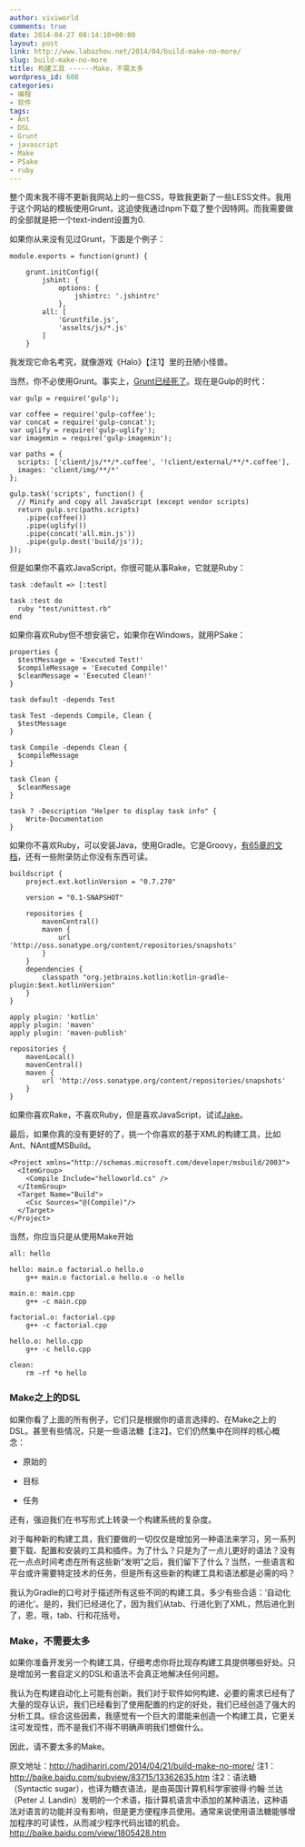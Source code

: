 ```yaml
---
author: viviworld
comments: true
date: 2014-04-27 08:14:10+00:00
layout: post
link: http://www.labazhou.net/2014/04/build-make-no-more/
slug: build-make-no-more
title: 构建工具 ------Make，不需太多
wordpress_id: 608
categories:
- 编程
- 软件
tags:
- Ant
- DSL
- Grunt
- javascript
- Make
- PSake
- ruby
---
```


整个周末我不得不更新我网站上的一些CSS，导致我更新了一些LESS文件。我用于这个网站的模板使用Grunt，这迫使我通过npm下载了整个因特网。而我需要做的全部就是把一个text-indent设置为0.

如果你从来没有见过Grunt，下面是个例子：

    
    module.exports = function(grunt) {
    
        grunt.initConfig({
            jshint: {
                options: {
                    jshintrc: '.jshintrc'
                },
            all: [
                'Gruntfile.js',
                'asselts/js/*.js'
            ]
        }


我发现它命名考究，就像游戏《Halo》【注1】里的丑陋小怪兽。

当然，你不必使用Grunt。事实上，[Grunt已经死了](http://www.100percentjs.com/just-like-grunt-gulp-browserify-now/)。现在是Gulp的时代：

    
    var gulp = require('gulp');
    
    var coffee = require('gulp-coffee');
    var concat = require('gulp-concat');
    var uglify = require('gulp-uglify');
    var imagemin = require('gulp-imagemin');
    
    var paths = {
      scripts: ['client/js/**/*.coffee', '!client/external/**/*.coffee'],
      images: 'client/img/**/*'
    };
    
    gulp.task('scripts', function() {
      // Minify and copy all JavaScript (except vendor scripts)
      return gulp.src(paths.scripts)
        .pipe(coffee())
        .pipe(uglify())
        .pipe(concat('all.min.js'))
        .pipe(gulp.dest('build/js'));
    });


但是如果你不喜欢JavaScript，你很可能从事Rake，它就是Ruby：

    
    task :default => [:test]
    
    task :test do
      ruby "test/unittest.rb"
    end


如果你喜欢Ruby但不想安装它，如果你在Windows，就用PSake：

    
    properties {
      $testMessage = 'Executed Test!'
      $compileMessage = 'Executed Compile!'
      $cleanMessage = 'Executed Clean!'
    }
    
    task default -depends Test
    
    task Test -depends Compile, Clean {
      $testMessage
    }
    
    task Compile -depends Clean {
      $compileMessage
    }
    
    task Clean {
      $cleanMessage
    }
    
    task ? -Description "Helper to display task info" {
    	Write-Documentation
    }


如果你不喜欢Ruby，可以安装Java，使用Gradle。它是Groovy，[有65章的文档](http://www.gradle.org/docs/current/userguide/userguide.html)，还有一些附录防止你没有东西可读。

    
    buildscript {
        project.ext.kotlinVersion = "0.7.270"
    
        version = "0.1-SNAPSHOT"
    
        repositories {
            mavenCentral()
            maven {
                url 'http://oss.sonatype.org/content/repositories/snapshots'
            }
        }
        dependencies {
            classpath "org.jetbrains.kotlin:kotlin-gradle-plugin:$ext.kotlinVersion"
        }
    }
    
    apply plugin: 'kotlin'
    apply plugin: 'maven'
    apply plugin: 'maven-publish'
    
    repositories {
        mavenLocal()
        mavenCentral()
        maven {
            url 'http://oss.sonatype.org/content/repositories/snapshots'
        }
    }


如果你喜欢Rake，不喜欢Ruby，但是喜欢JavaScript，试试[Jake](http://www.cappuccino-project.org/blog/2010/04/introducing-jake-a-build-tool-for-javascript.html)。

最后，如果你真的没有更好的了，挑一个你喜欢的基于XML的构建工具，比如Ant、NAnt或MSBuild。

    
    <Project xmlns="http://schemas.microsoft.com/developer/msbuild/2003">
      <ItemGroup>
        <Compile Include="helloworld.cs" />
      </ItemGroup>
      <Target Name="Build">
        <Csc Sources="@(Compile)"/>
      </Target>
    </Project>


当然，你应当只是从使用Make开始

    
    all: hello
    
    hello: main.o factorial.o hello.o
    	g++ main.o factorial.o hello.o -o hello
    
    main.o: main.cpp
    	g++ -c main.cpp
    
    factorial.o: factorial.cpp
    	g++ -c factorial.cpp
    
    hello.o: hello.cpp
    	g++ -c hello.cpp
    
    clean:
    	rm -rf *o hello




### Make之上的DSL


如果你看了上面的所有例子，它们只是根据你的语言选择的、在Make之上的DSL。甚至有些情况，只是一些语法糖【注2】。它们仍然集中在同样的核心概念：



	
  * 原始的

	
  * 目标

	
  * 任务


还有，强迫我们在书写形式上转录一个构建系统的复杂度。

对于每种新的构建工具，我们要做的一切仅仅是增加另一种语法来学习，另一系列要下载、配置和安装的工具和插件。为了什么？只是为了一点儿更好的语法？没有花一点点时间考虑在所有这些新“发明”之后，我们留下了什么？当然，一些语言和平台或许需要特定技术的任务，但是所有这些新的构建工具和语法都是必需的吗？

我认为Gradle的口号对于描述所有这些不同的构建工具，多少有些合适：‘自动化的进化’。是的，我们已经进化了，因为我们从tab、行进化到了XML，然后进化到了，恩，哦，tab、行和花括号。


### Make，不需要太多


如果你准备开发另一个构建工具，仔细考虑你将比现存构建工具提供哪些好处。只是增加另一套自定义的DSL和语法不会真正地解决任何问题。

我认为在构建自动化上可能有创新。我们对于软件如何构建、必要的需求已经有了大量的现存认识，我们已经看到了使用配置的约定的好处，我们已经创造了强大的分析工具。综合这些因素，我感觉有一个巨大的潜能来创造一个构建工具，它更关注可发现性，而不是我们不得不明确声明我们想做什么。

因此，请不要太多的Make。

原文地址：http://hadihariri.com/2014/04/21/build-make-no-more/
注1：http://baike.baidu.com/subview/83715/13362635.htm
注2：语法糖（Syntactic sugar），也译为糖衣语法，是由英国计算机科学家彼得·约翰·兰达（Peter J. Landin）发明的一个术语，指计算机语言中添加的某种语法，这种语法对语言的功能并没有影响，但是更方便程序员使用。通常来说使用语法糖能够增加程序的可读性，从而减少程序代码出错的机会。http://baike.baidu.com/view/1805428.htm
